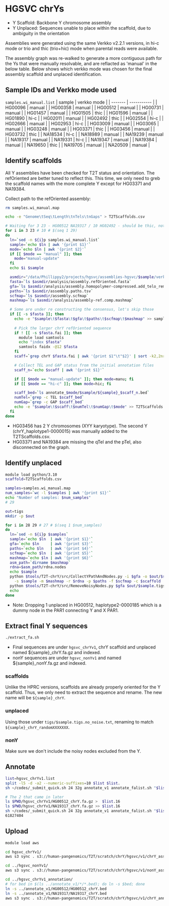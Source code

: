 # HGSVC chrYs

* Y Scaffold: Backbone Y chromosome assembly
* Y Unplaced: Sequences unable to place within the scaffold, due to ambiguity in the orientation

Assemblies were generated using the same Verkko v2.2.1 versions, in hi-c mode or trio and thic (trio+hic) mode when parental reads were available.

The assembly graph was re-walked to generate a more contiguous path for the Ys that were manually resolvable, and are reflacted as 'manual' in the below table. Below shows which verkko mode was chosen for the final assembly scaffold and unplaced identification.

## Sample IDs and Verkko mode used

`samples.wi_manual.list`
| sample  | verkko mode |
| ------- | ----------- |
| HG00096 | manual      |
| HG00358 | manual      |
| HG00512 | manual      |
| HG00731 | manual      |
| HG01457 | manual      |
| HG01505 | thic        |
| HG01596 | manual      |
| HG01890 | hi-c        |
| HG02011 | manual      |
| HG02492 | thic      |
| HG02554 | hi-c        |
| HG02666 | manual      |
| HG02953 | hi-c        |
| HG03009 | manual      |
| HG03065 | manual      |
| HG03248 | manual      |
| HG03371 | thic        |
| HG03456 | manual      |
| HG03732 | thic        |
| NA18534 | hi-c        |
| NA18989 | manual      |
| NA19239 | manual      |
| NA19317 | manual      |
| NA19331 | hi-c        |
| NA19347 | manual      |
| NA19384 | manual      |
| NA19650 | thic        |
| NA19705 | manual      |
| NA20509 | manual      |

## Identify scaffolds

All Y assemblies have been checked for T2T status and orientation. The refOriented are better tuned to reflect this.
This time, we only need to greb the scaffold names with the more complete Y except for HG03371 and NA19384.

Collect path to the refOriented assembly:
```sh
rm samples.wi_manual.map

echo -e "Genome\tSeq\tLength\tnTels\tnGaps" > T2TScaffolds.csv

# Waiting for 3 23 - HG00512 NA19317 / 10 HG02492 - should be thic, not manual
for i in 3 23 # 10 # $(seq 1 29)
do
  ln=`sed -n ${i}p samples.wi_manual.list`
  sample=`echo $ln | awk '{print $1}'`
  mode=`echo $ln | awk '{print $2}'`
  if [[ $mode == "manual" ]]; then
    mode="manual-update"
  fi
  echo $i $sample

  asmdir="/data/Phillippy2/projects/hgsvc/assemblies-hgsvc/$sample/verkko-$mode"
  fasta=`ls $asmdir/analysis/assembly.refOriented.fasta`
  gfa=`ls $asmdir/analysis/assembly.homopolymer-compressed.add_telo_remove_rdna.noseq.gfa`
  paths=`ls $asmdir/assembly.paths.tsv`
  scfmap=`ls $asmdir/assembly.scfmap`
  mashmap=`ls $asmdir/analysis/assembly-ref.comp.mashmap`

  # Some are under re constructing the consensus, let's skip those
  if [[ -s $fasta ]]; then
    echo -e "$sample\t$fasta\t$gfa\t$paths\t$scfmap\t$mashmap" >> samples.wi_manual.map
    
    # Pick the larger chrY refOriented sequence
    if ! [[ -s $fasta.fai ]]; then
      module load samtools
      echo "index $fasta"
      samtools faidx -@12 $fasta
    fi
    scaff=`grep chrY $fasta.fai | awk '{print $1"\t"$2}' | sort -k2,2nr | head -n1`

    # Collect TEL and GAP status from the initial annotation files
    scaff_n=`echo $scaff | awk '{print $1}'`

    if [[ $mode == "manual-update" ]]; then mode=manu; fi
    if [[ $mode == "hi-c" ]]; then mode=hic; fi

    scaff_bed=`ls annotate_$mode/$sample/${sample}_$scaff_n.bed`
    numTel=`grep -c TEL $scaff_bed`
    numGap=`grep -c GAP $scaff_bed`
    echo -e "$sample\t$scaff\t$numTel\t$numGap\t$mode" >> T2TScaffolds.csv
  fi
done
```
* HG03456 has 2 Y chromosomes (XYY karyotype). The second Y (chrY_haplotype1-0000015) was manually added to the T2TScaffolds.csv.
* HG03371 and NA19384 are missing the qTel and the pTel, also disconnected on the graph.

## Identify unplaced

```sh
module load python/3.10
scaffold=T2TScaffolds.csv

samples=samples.wi_manual.map
num_samples=`wc -l $samples | awk '{print $1}'`
echo "Number of samples: $num_samples"
# 29

out=tigs
mkdir -p $out

for i in 28 29 # 27 # $(seq 1 $num_samples)
do
  ln=`sed -n ${i}p $samples`
  sample=`echo $ln  | awk '{print $1}'`
  gfa=`echo $ln     | awk '{print $3}'`
  paths=`echo $ln   | awk '{print $4}'`
  scfmap=`echo $ln  | awk '{print $5}'`
  mashmap=`echo $ln | awk '{print $6}'`
  asm_path=`dirname $mashmap`
  rdna=$asm_path/rdna.nodes
  echo $sample
  python $tools/T2T-chrY/src/CollectYPathAndNodes.py -i $gfa -o $out/$sample.tigs.csv \
    -s $sample -m $mashmap -r $rdna -p $paths -f $scfmap -c $scaffold
  python $tools/T2T-chrY/src/RemoveNoisyNodes.py $gfa $out/$sample.tigs.csv
  echo
done
```

* Note: Dropping 1 unplaced in HG00512, haplotype2-0000185 which is a dummy node in the PAR1 connecting Y and X PAR1.


## Extract final Y sequences

```sh
./extract_fa.sh
```
* Final sequences are under `hgsvc_chrYv1`, chrY scaffold and unplaced named ${sample}_chrY.fa.gz and indexed.
* nonY sequences are under `hgsvc_nonYv1` and named ${sample}_nonY.fa.gz and indexed.

### scaffolds
Unlike the HPRC versions, scaffolds are already properly oriented for the Y scaffold. Thus, we only need to extract the sequence and rename. The new name will be `${sample}_chrY`.

### unplaced
Using those under `tigs/$sample.tigs.no_noise.txt`, renaming to match `${sample}_chrY_randomXXXXXXX`.

### nonY
Make sure we don't include the noisy nodes excluded from the Y.



## Annotate

```sh
list=hgsvc_chrYv1.list
split -l5 -d -a2 --numeric-suffixes=10 $list $list.
sh ~/codes/_submit_quick.sh 24 32g annotate_v1 annotate_falist.sh "$list annotate_v1" "--array=10-15"

# The 2 that came in later
ls $PWD/hgsvc_chrYv1/HG00512_chrY.fa.gz >  $list.16
ls $PWD/hgsvc_chrYv1/NA19317_chrY.fa.gz >> $list.16
sh ~/codes/_submit_quick.sh 24 32g annotate_v1 annotate_falist.sh "$list annotate_v1" "--array=16"
61827404
```


## Upload
```sh
module load aws

cd hgsvc_chrYv1/
aws s3 sync . s3://human-pangenomics/T2T/scratch/chrY/hgsvc/v1/chrY_assemblies/

cd ../hgsvc_nonYv1/
aws s3 sync . s3://human-pangenomics/T2T/scratch/chrY/hgsvc/v1/nonY_assemblies/

cd ../hgsvc_chrYv1_annotation/
# for bed in $(ls ../annotate_v1/*/*.bed); do ln -s $bed; done
ln -s ../annotate_v1/HG00512/HG00512_chrY.bed
ln -s ../annotate_v1/NA19317/NA19317_chrY.bed
aws s3 sync . s3://human-pangenomics/T2T/scratch/chrY/hgsvc/v1/chrY_annotation/
```